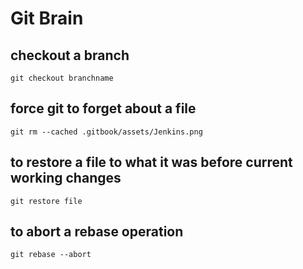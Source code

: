 # Git Brain

## checkout a branch

`git checkout branchname`

## force git to forget about a file

`git rm --cached .gitbook/assets/Jenkins.png`

## to restore a file to what it was before current working changes
`git restore file`

## to abort a rebase operation
`git rebase --abort`
